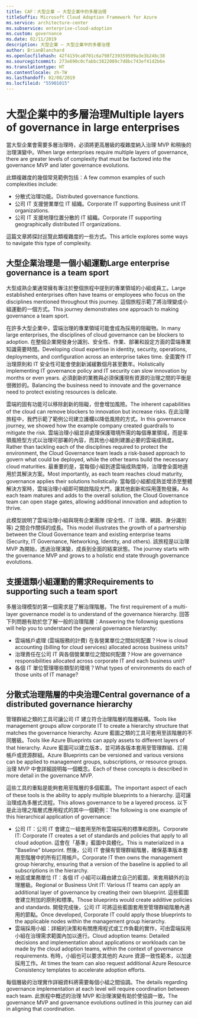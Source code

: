 ```yaml
---
title: CAF：大型企業 – 大型企業中的多層治理
titleSuffix: Microsoft Cloud Adoption Framework for Azure
ms.service: architecture-center
ms.subservice: enterprise-cloud-adoption
ms.custom: governance
ms.date: 02/11/2019
description: 大型企業 – 大型企業中的多層治理
author: BrianBlanchard
ms.openlocfilehash: 42f4159ca0701c6a798f239359509a3e3b246c38
ms.sourcegitcommit: 273e690c0cfabbc3822089c7d8bc743ef41d2b6e
ms.translationtype: HT
ms.contentlocale: zh-TW
ms.lasthandoff: 02/08/2019
ms.locfileid: "55901015"
---
```

# <a name="multiple-layers-of-governance-in-large-enterprises"></a><span data-ttu-id="0f9ea-103">大型企業中的多層治理</span><span class="sxs-lookup"><span data-stu-id="0f9ea-103">Multiple layers of governance in large enterprises</span></span>

<span data-ttu-id="0f9ea-104">當大型企業會需要多層治理時，必須將更高層級的複雜度納入治理 MVP 和稍後的治理演變中。</span><span class="sxs-lookup"><span data-stu-id="0f9ea-104">When large enterprises require multiple layers of governance, there are greater levels of complexity that must be factored into the governance MVP and later governance evolutions.</span></span>

<span data-ttu-id="0f9ea-105">此類複雜度的幾個常見範例包括：</span><span class="sxs-lookup"><span data-stu-id="0f9ea-105">A few common examples of such complexities include:</span></span>

- <span data-ttu-id="0f9ea-106">分散式治理功能。</span><span class="sxs-lookup"><span data-stu-id="0f9ea-106">Distributed governance functions.</span></span>
- <span data-ttu-id="0f9ea-107">公司 IT 支援營業單位 IT 組織。</span><span class="sxs-lookup"><span data-stu-id="0f9ea-107">Corporate IT supporting Business unit IT organizations.</span></span>
- <span data-ttu-id="0f9ea-108">公司 IT 支援地理位置分散的 IT 組織。</span><span class="sxs-lookup"><span data-stu-id="0f9ea-108">Corporate IT supporting geographically distributed IT organizations.</span></span>

<span data-ttu-id="0f9ea-109">這篇文章將探討巡覽此類複雜度的一些方式。</span><span class="sxs-lookup"><span data-stu-id="0f9ea-109">This article explores some ways to navigate this type of complexity.</span></span>

## <a name="large-enterprise-governance-is-a-team-sport"></a><span data-ttu-id="0f9ea-110">大型企業治理是一個小組運動</span><span class="sxs-lookup"><span data-stu-id="0f9ea-110">Large enterprise governance is a team sport</span></span>

<span data-ttu-id="0f9ea-111">大型成熟企業通常擁有專注於整個旅程中提到的專業領域的小組或員工。</span><span class="sxs-lookup"><span data-stu-id="0f9ea-111">Large established enterprises often have teams or employees who focus on the disciplines mentioned throughout this journey.</span></span> <span data-ttu-id="0f9ea-112">這個旅程示範了將治理變成小組運動的一個方式。</span><span class="sxs-lookup"><span data-stu-id="0f9ea-112">This journey demonstrates one approach to making governance a team sport.</span></span>

<span data-ttu-id="0f9ea-113">在許多大型企業中，雲端治理的專業領域可能會成為採用的阻礙物。</span><span class="sxs-lookup"><span data-stu-id="0f9ea-113">In many large enterprises, the disciplines of cloud governance can be blockers to adoption.</span></span> <span data-ttu-id="0f9ea-114">在整個企業開發身分識別、安全性、作業、部署和設定方面的雲端專業知識需要時間。</span><span class="sxs-lookup"><span data-stu-id="0f9ea-114">Developing cloud expertise in identity, security, operations, deployments, and configuration across an enterprise takes time.</span></span> <span data-ttu-id="0f9ea-115">全面實作 IT 治理原則和 IT 安全性可能會使創新減緩數個月甚至數年。</span><span class="sxs-lookup"><span data-stu-id="0f9ea-115">Holistically implementing IT governance policy and IT security can slow innovation by months or even years.</span></span> <span data-ttu-id="0f9ea-116">必須創新的業務與必須保護現有資源的治理之間的平衡是很微妙的。</span><span class="sxs-lookup"><span data-stu-id="0f9ea-116">Balancing the business need to innovate and the governance need to protect existing resources is delicate.</span></span>

<span data-ttu-id="0f9ea-117">雲端的固有功能可以移除創新的阻礙，但會增加風險。</span><span class="sxs-lookup"><span data-stu-id="0f9ea-117">The inherent capabilities of the cloud can remove blockers to innovation but increase risks.</span></span> <span data-ttu-id="0f9ea-118">在此治理旅程中，我們示範了範例公司建立護欄以降低風險的方式。</span><span class="sxs-lookup"><span data-stu-id="0f9ea-118">In this governance journey, we showed how the example company created guardrails to mitigate the risk.</span></span> <span data-ttu-id="0f9ea-119">雲端治理小組並非處理保護環境所需的每個專業領域，而是率領風險型方式以治理可部署的內容，而其他小組則建置必要的雲端成熟度。</span><span class="sxs-lookup"><span data-stu-id="0f9ea-119">Rather than tackling each of the disciplines required to protect the environment, the Cloud Governance team leads a risk-based approach to govern what could be deployed, while the other teams build the necessary cloud maturities.</span></span> <span data-ttu-id="0f9ea-120">最重要的是，當每個小組到達雲端成熟度時，治理會全面地適用於其解決方案。</span><span class="sxs-lookup"><span data-stu-id="0f9ea-120">Most importantly, as each team reaches cloud maturity, governance applies their solutions holistically.</span></span> <span data-ttu-id="0f9ea-121">當每個小組都成熟並增添至整體解決方案時，雲端治理小組即可開啟階段大門，讓其他創新和採用蓬勃發展。</span><span class="sxs-lookup"><span data-stu-id="0f9ea-121">As each team matures and adds to the overall solution, the Cloud Governance team can open stage gates, allowing additional innovation and adoption to thrive.</span></span>

<span data-ttu-id="0f9ea-122">此模型說明了雲端治理小組與現有企業團隊 (安全性、IT 治理、網路、身分識別等) 之間合作關係的成長。</span><span class="sxs-lookup"><span data-stu-id="0f9ea-122">This model illustrates the growth of a partnership between the Cloud Governance team and existing enterprise teams (Security, IT Governance, Networking, Identity, and others).</span></span> <span data-ttu-id="0f9ea-123">該旅程是以治理 MVP 為開始，透過治理演變，成長到全面的結束狀態。</span><span class="sxs-lookup"><span data-stu-id="0f9ea-123">The journey starts with the governance MVP and grows to a holistic end state through governance evolutions.</span></span>

## <a name="requirements-to-supporting-such-a-team-sport"></a><span data-ttu-id="0f9ea-124">支援這類小組運動的需求</span><span class="sxs-lookup"><span data-stu-id="0f9ea-124">Requirements to supporting such a team sport</span></span>

<span data-ttu-id="0f9ea-125">多層治理模型的第一個需求是了解治理階層。</span><span class="sxs-lookup"><span data-stu-id="0f9ea-125">The first requirement of a multi-layer governance model is to understand of the governance hierarchy.</span></span> <span data-ttu-id="0f9ea-126">回答下列問題有助於您了解一般的治理階層：</span><span class="sxs-lookup"><span data-stu-id="0f9ea-126">Answering the follownig questions will help you to understand the general governance hierarchy:</span></span>

- <span data-ttu-id="0f9ea-127">雲端帳戶處理 (雲端服務的計費) 在各營業單位之間如何配置？</span><span class="sxs-lookup"><span data-stu-id="0f9ea-127">How is cloud accounting (billing for cloud services) allocated across business units?</span></span>
- <span data-ttu-id="0f9ea-128">治理責任在公司 IT 與各個營業單位之間如何配置？</span><span class="sxs-lookup"><span data-stu-id="0f9ea-128">How are governance responsibilities allocated across corporate IT and each business unit?</span></span>
- <span data-ttu-id="0f9ea-129">各個 IT 單位管理哪些類型的環境？</span><span class="sxs-lookup"><span data-stu-id="0f9ea-129">What types of environments do each of those units of IT manage?</span></span>

## <a name="central-governance-of-a-distributed-governance-hierarchy"></a><span data-ttu-id="0f9ea-130">分散式治理階層的中央治理</span><span class="sxs-lookup"><span data-stu-id="0f9ea-130">Central governance of a distributed governance hierarchy</span></span>

<span data-ttu-id="0f9ea-131">管理群組之類的工具可讓公司 IT 建立符合治理階層的階層結構。</span><span class="sxs-lookup"><span data-stu-id="0f9ea-131">Tools like management groups allow corporate IT to create a hierarchy structure that matches the governance hierarchy.</span></span> <span data-ttu-id="0f9ea-132">Azure 藍圖之類的工具可套用至該階層的不同層級。</span><span class="sxs-lookup"><span data-stu-id="0f9ea-132">Tools like Azure Blueprints can apply assets to different layers of that hierarchy.</span></span> <span data-ttu-id="0f9ea-133">Azure 藍圖可以建立版本，並可將各版本套用至管理群組、訂用帳戶或資源群組。</span><span class="sxs-lookup"><span data-stu-id="0f9ea-133">Azure Blueprints can be versioned and various versions can be applied to management groups, subscriptions, or resource groups.</span></span> <span data-ttu-id="0f9ea-134">治理 MVP 中會詳細說明每一個概念。</span><span class="sxs-lookup"><span data-stu-id="0f9ea-134">Each of these concepts is described in more detail in the governance MVP.</span></span>

<span data-ttu-id="0f9ea-135">這些工具的重點是能夠套用至階層的多個藍圖。</span><span class="sxs-lookup"><span data-stu-id="0f9ea-135">The important aspect of each of these tools is the ability to apply multiple blueprints to a hierarchy.</span></span> <span data-ttu-id="0f9ea-136">這可讓治理成為多層式流程。</span><span class="sxs-lookup"><span data-stu-id="0f9ea-136">This allows governance to be a layered process.</span></span> <span data-ttu-id="0f9ea-137">以下是此治理之階層式應用程式的其中一個範例：</span><span class="sxs-lookup"><span data-stu-id="0f9ea-137">The following is one example of this hierarchical application of governance:</span></span>

- <span data-ttu-id="0f9ea-138">公司 IT：公司 IT 會建立一組套用至所有雲端採用的標準和原則。</span><span class="sxs-lookup"><span data-stu-id="0f9ea-138">Corporate IT: Corporate IT creates a set of standards and policies that apply to all cloud adoption.</span></span> <span data-ttu-id="0f9ea-139">這會在「基準」藍圖中具體化。</span><span class="sxs-lookup"><span data-stu-id="0f9ea-139">This is materialized in a "Baseline" blueprint.</span></span> <span data-ttu-id="0f9ea-140">然後，公司 IT 會擁有管理群組階層，確保基準版本套用至階層中的所有訂用帳戶。</span><span class="sxs-lookup"><span data-stu-id="0f9ea-140">Corporate IT then owns the management group hierarchy, ensuring that a version of the baseline is applied to all subscriptions in the hierarchy.</span></span>
- <span data-ttu-id="0f9ea-141">地區或業務單位 IT：各個 IT 小組可以藉由建立自己的藍圖，來套用額外的治理層級。</span><span class="sxs-lookup"><span data-stu-id="0f9ea-141">Regional or Business Unit IT: Various IT teams can apply an additional layer of governance by creating their own blueprint.</span></span> <span data-ttu-id="0f9ea-142">這些藍圖會建立附加的原則和標準。</span><span class="sxs-lookup"><span data-stu-id="0f9ea-142">Those blueprints would create additive policies and standards.</span></span> <span data-ttu-id="0f9ea-143">開發完成後，公司 IT 可將這些藍圖套用至管理群組階層內適用的節點。</span><span class="sxs-lookup"><span data-stu-id="0f9ea-143">Once developed, Corporate IT could apply those blueprints to the applicable nodes within the management group hierarchy.</span></span>
- <span data-ttu-id="0f9ea-144">雲端採用小組：詳細的決策和有關應用程式或工作負載的實作，可由雲端採用小組在治理需求範圍內加以進行。</span><span class="sxs-lookup"><span data-stu-id="0f9ea-144">Cloud adoption teams: Detailed decisions and implementation about applications or workloads can be made by the cloud adoption teams, within the context of governance requirements.</span></span> <span data-ttu-id="0f9ea-145">有時，小組也可以要求其他的 Azure 資源一致性範本，以加速採用工作。</span><span class="sxs-lookup"><span data-stu-id="0f9ea-145">At times the team can also request additional Azure Resource Consistency templates to accelerate adoption efforts.</span></span>

<span data-ttu-id="0f9ea-146">每個層級的治理實作詳細資料將需要每個小組之間協調。</span><span class="sxs-lookup"><span data-stu-id="0f9ea-146">The details regarding governance implementation at each level will require coordination between each team.</span></span> <span data-ttu-id="0f9ea-147">此旅程中概述的治理 MVP 和治理演變有助於使協調一致。</span><span class="sxs-lookup"><span data-stu-id="0f9ea-147">The governance MVP and governance evolutions outlined in this journey can aid in aligning that coordination.</span></span>
